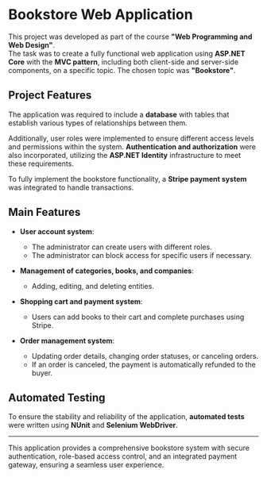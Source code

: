 # Bookstore Web Application  

This project was developed as part of the course **"Web Programming and Web Design"**.  
The task was to create a fully functional web application using **ASP.NET Core** with the **MVC pattern**, including both client-side and server-side components, on a specific topic. The chosen topic was **"Bookstore"**.  

## Project Features  

The application was required to include a **database** with tables that establish various types of relationships between them.  

Additionally, user roles were implemented to ensure different access levels and permissions within the system. **Authentication and authorization** were also incorporated, utilizing the **ASP.NET Identity** infrastructure to meet these requirements.  

To fully implement the bookstore functionality, a **Stripe payment system** was integrated to handle transactions.  

## Main Features  

- **User account system**:  
  - The administrator can create users with different roles.  
  - The administrator can block access for specific users if necessary.  

- **Management of categories, books, and companies**:  
  - Adding, editing, and deleting entities.  

- **Shopping cart and payment system**:  
  - Users can add books to their cart and complete purchases using Stripe.  

- **Order management system**:  
  - Updating order details, changing order statuses, or canceling orders.  
  - If an order is canceled, the payment is automatically refunded to the buyer.  

## Automated Testing  

To ensure the stability and reliability of the application, **automated tests** were written using **NUnit** and **Selenium WebDriver**.  

---

This application provides a comprehensive bookstore system with secure authentication, role-based access control, and an integrated payment gateway, ensuring a seamless user experience.  
